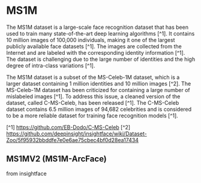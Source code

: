 
# MS1M 

The MS1M dataset is a large-scale face recognition dataset that has been used to train many state-of-the-art deep learning algorithms [^1]. It contains 10 million images of 100,000 individuals, making it one of the largest publicly available face datasets [^1]. The images are collected from the Internet and are labeled with the corresponding identity information [^1]. The dataset is challenging due to the large number of identities and the high degree of intra-class variations [^1].

The MS1M dataset is a subset of the MS-Celeb-1M dataset, which is a larger dataset containing 1 million identities and 10 million images [^2]. The MS-Celeb-1M dataset has been criticized for containing a large number of mislabeled images [^1]. To address this issue, a cleaned version of the dataset, called C-MS-Celeb, has been released [^1]. The C-MS-Celeb dataset contains 6.5 million images of 94,682 celebrities and is considered to be a more reliable dataset for training face recognition models [^1].

[^1] https://github.com/EB-Dodo/C-MS-Celeb
[^2] https://github.com/deepinsight/insightface/wiki/Dataset-Zoo/5f95932bbddfe7e0e6ae75cbec4bf0d28ea17434

## MS1MV2 (MS1M-ArcFace)
from insightface
